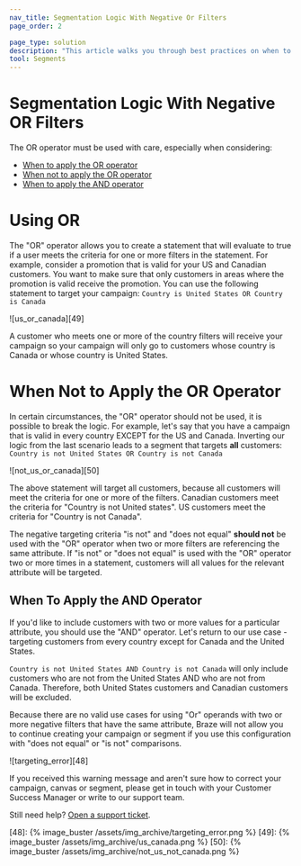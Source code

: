 ```yaml
---
nav_title: Segmentation Logic With Negative Or Filters
page_order: 2

page_type: solution
description: "This article walks you through best practices on when to use or not use the OR operator, and when to use the AND operator."
tool: Segments
---
```


# Segmentation Logic With Negative OR Filters

The OR operator must be used with care, especially when considering:
* [When to apply the OR operator](#using-or)
* [When not to apply the OR operator](#when-not-to-apply-the-or-operator)
* [When to apply the AND operator](when-to-apply-the-and-operator)

# Using OR

The "OR" operator allows you to create a statement that will evaluate to true if a user meets the criteria for one or more filters in the statement. For example, consider a promotion that is valid for your US and Canadian customers. You want to make sure that only customers in areas where the promotion is valid receive the promotion. You can use the following statement to target your campaign: `Country is United States OR Country is Canada`

![us_or_canada][49]

A customer who meets one or more of the country filters will receive your campaign so your campaign will only go to customers whose country is Canada or whose country is United States.

# When Not to Apply the OR Operator

In certain circumstances, the "OR" operator should not be used, it is possible to break the logic. For example, let's say that you have a campaign that is valid in every country EXCEPT for the US and Canada. Inverting our logic from the last scenario leads to a segment that targets **all** customers: `Country is not United States OR Country is not Canada`


![not_us_or_canada][50]

The above statement will target all customers, because all customers will meet the criteria for one or more of the filters. Canadian customers meet the criteria for "Country is not United states". US customers meet the criteria for "Country is not Canada".

The negative targeting criteria "is not" and "does not equal" **should not** be used with the "OR" operator when two or more filters are referencing the same attribute. If "is not" or "does not equal" is used with the "OR" operator two or more times in a statement, customers will all values for the relevant attribute will be targeted.

## When To Apply the AND Operator

If you'd like to include customers with two or more values for a particular attribute, you should use the "AND" operator. Let's return to our use case - targeting customers from every country except for Canada and the United States.

`Country is not United States AND Country is not Canada` will only include customers who are not from the United States AND who are not from Canada. Therefore, both United States customers and Canadian customers will be excluded.

Because there are no valid use cases for using "Or" operands with two or more negative filters that have the same attribute, Braze will not allow you to continue creating your campaign or segment if you use this configuration with "does not equal" or "is not" comparisons.

![targeting_error][48]

If you received this warning message and aren't sure how to correct your campaign, canvas or segment, please get in touch with your Customer Success Manager or write to our support team.

Still need help? [Open a support ticket]({{site.baseurl}}/support_contact/).

[48]: {% image_buster /assets/img_archive/targeting_error.png %}
[49]: {% image_buster /assets/img_archive/us_canada.png %}
[50]: {% image_buster /assets/img_archive/not_us_not_canada.png %}
